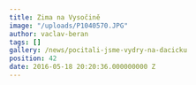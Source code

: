 ```yaml
---
title: Zima na Vysočině
image: "/uploads/P1040570.JPG"
author: vaclav-beran
tags: []
gallery: /news/pocitali-jsme-vydry-na-dacicku
position: 42
date: 2016-05-18 20:20:36.000000000 Z
---
```

